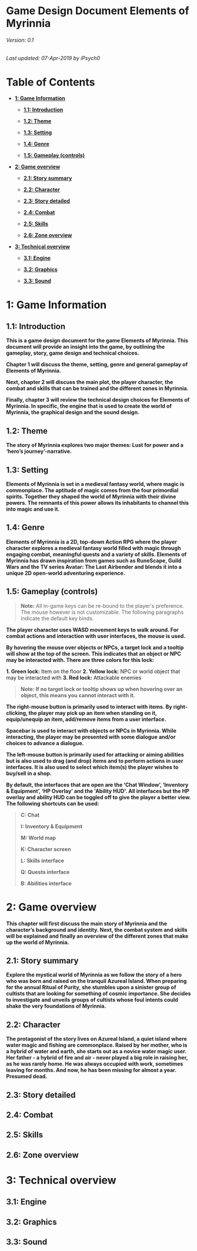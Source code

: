 

# **Game Design Document Elements of Myrinnia**

###### Version: 0.1
###### Last updated: 07-Apr-2019 by iPsych0

# Table of Contents


- **[1: Game Information](#1-game-information)**

  - **[1.1: Introduction](#11-introduction)**

  - **[1.2: Theme](#12-theme)**

  - **[1.3: Setting](#13-setting)**

  - **[1.4: Genre](#14-genre)**

  - **[1.5: Gameplay (controls)](#15-gameplay-controls)**

- **[2: Game overview](#2-game-overview)**

  - **[2.1: Story summary](#21-story-summary)**

  - **[2.2: Character](#22-character)**

  - **[2.3: Story detailed](#23-story-detailed)**

  - **[2.4: Combat](#24-combat)**

  - **[2.5: Skills](#25-skills)**

  - **[2.6: Zone overview](#26-zone-overview)**

- **[3: Technical overview](#3-technical-overview)**

  - **[3.1: Engine](#31-engine)**

  - **[3.2: Graphics](#32-graphics)**

  - **[3.3: Sound](#33-sound)**

  

# **1: Game Information**

## **1.1: Introduction**

**This is a game design document for the game Elements of Myrinnia. This document will provide an insight into the game, by outlining the gameplay, story, game design and technical choices.**

**Chapter 1 will discuss the theme, setting, genre and general gameplay of Elements of Myrinnia.**

**Next, chapter 2 will discuss the main plot, the player character, the combat and skills that can be trained and the different zones in Myrinnia.**

**Finally, chapter 3 will review the technical design choices for Elements of Myrinnia. In specific, the engine that is used to create the world of Myrinnia, the graphical design and the sound design.**

## **1.2: Theme**

**The story of Myrinnia explores two major themes: Lust for power and a ‘hero’s journey’-narrative.**

## **1.3: Setting**

**Elements of Myrinnia is set in a medieval fantasy world, where magic is commonplace. The aptitude of magic comes from the four primordial spirits. Together they shaped the world of Myrinnia with their divine powers. The remnants of this power allows its inhabitants to channel this into magic and use it.**

## **1.4: Genre**

**Elements of Myrinnia is a 2D, top-down Action RPG where the player character explores a medieval fantasy world filled with magic through engaging combat, meaningful quests and a variety of skills. Elements of Myrinnia has drawn inspiration from games such as RuneScape, Guild Wars and the TV series Avatar: The Last Airbender and blends it into a unique 2D open-world adventuring experience.**

## **1.5: Gameplay (controls)**

> **Note:** All in-game keys can be re-bound to the player's preference.
The mouse however is not customizable. The following paragraphs indicate the default key binds.

**The player character uses WASD movement keys to walk around. For combat actions and interaction with user interfaces, the mouse is used.**

**By hovering the mouse over objects or NPCs, a target lock and a tooltip will show at the top of the screen. This indicates that an object or NPC may be interacted with. There are three colors for this lock:**

**1. Green lock:** Item on the floor
**2. Yellow lock:** NPC or world object that may be interacted with
**3. Red lock:** Attackable enemies

>**Note: If no target lock or tooltip shows up when hovering over an object, this means you cannot interact with it.**

**The right-mouse button is primarily used to interact with items. By right-clicking, the player may pick up an item when standing on it, equip/unequip an item, add/remove items from a user interface.**

**Spacebar is used to interact with objects or NPCs in Myrinnia. While interacting, the player may be presented with some dialogue and/or choices to advance a dialogue.**

**The left-mouse button is primarily used for attacking or aiming abilities but is also used to drag (and drop) items and to perform actions in user interfaces. It is also used to select which item(s) the player wishes to buy/sell in a shop.**

**By default, the interfaces that are open are the ‘Chat Window’, ‘Inventory & Equipment’, ‘HP Overlay’ and the 'Ability HUD'. All interfaces but the HP overlay and ability HUD can be toggled off to give the player a better view. The following shortcuts can be used:**

> **C: Chat**
> 
> **I: Inventory & Equipment**
> 
> **M: World map**
>  
> **K: Character screen**
> 
> **L: Skills interface**
> 
> **Q: Quests interface**
>
> **B: Abilities interface**

# **2: Game overview**

**This chapter will first discuss the main story of Myrinnia and the character’s background and identity. Next, the combat system and skills will be explained and finally an overview of the different zones that make up the world of Myrinnia.**

## **2.1: Story summary**

**Explore the mystical world of Myrinnia as we follow the story of a hero who was born and raised on the tranquil Azureal Island. When preparing for the annual Ritual of Purity, she stumbles upon a sinister group of cultists that are looking for something of cosmic importance. She decides to investigate and unveils groups of cultists whose foul intents could shake the very foundations of Myrinnia.**

## **2.2: Character**

**The protagonist of the story lives on Azureal Island, a quiet island where water magic and fishing are commonplace. Raised by her mother, who is a hybrid of water and earth, she starts out as a novice water magic user. Her father - a hybrid of fire and air - never played a big role in raising her, as he was rarely home. He was always occupied with work, sometimes leaving for months. And now, he has been missing for almost a year. Presumed dead.**

## **2.3: Story detailed**

## **2.4: Combat**

## **2.5: Skills**

## **2.6: Zone overview**

# **3: Technical overview**

## **3.1: Engine**

## **3.2: Graphics**

## **3.3: Sound**
